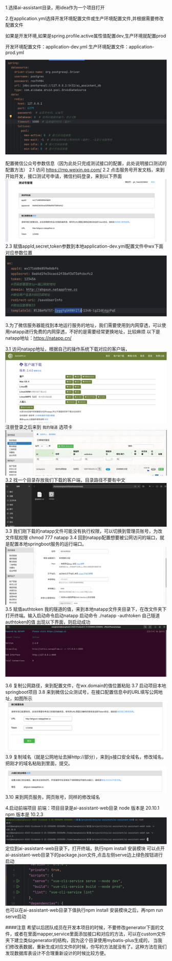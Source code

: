 
1.选择ai-assistant目录，用idea作为一个项目打开

2.在application.yml选择开发环境配置文件或生产环境配置文件,并根据需要修改配置文件

如果是开发环境,如果是spring.profile.active属性值配置dev,生产环境就配置prod

开发环境配置文件：application-dev.yml
生产环境配置文件：application-prod.yml

![img.png](img.png)

配置微信公众号参数信息（因为此处只完成测试接口的配置，此处说明接口测试的配置方法）
2.1 访问 https://mp.weixin.qq.com/
2.2 点击服务号开发文档，来到开始开发，接口测试号申请，微信扫码登录，来到以下界面
![img_7.png](img_7.png)
2.3 赋值appId,secret,token参数到本地application-dev.yml配置文件中wx下面对应参数位置
![img_8.png](img_8.png)



3.为了微信服务器能找到本地运行服务的地址，我们需要使用到内网穿透，可以使用natapp进行免费的内网穿透，不好的是需要经常更换地址，比较麻烦
以下是natapp地址：https://natapp.cn/

3.1 访问natapp地址，根据自己的操作系统下载对应的客户端，
![img_2.png](img_2.png)
注册登录之后来到 `我的隧道` 选项卡
![img_3.png](img_3.png)
3.2 找一个目录存放我们下载的客户端，目录路径不要有中文
![img_4.png](img_4.png)
3.3 我们刚下载的natapp文件可能没有执行权限，可以切换到管理员账号，为改文件赋权限
chmod 777 natapp
3.4 回到natapp配置想要被公网访问的端口，就是配置本地springboot服务的运行端口。
![img_5.png](img_5.png)
3.5 赋值authtoken 我的隧道的值，来到本地natapp文件夹目录下，在改文件夹下打开终端。输入启动命令启动natapp
启动命令
./natapp -authtoken 自己隧道authtoken的值
出现以下界面，则启动成功
![img_6.png](img_6.png)

3.6 复制公网路径，来到配置文件，在wx.domain的值位置粘贴
3.7 启动项目本地springboot项目
3.8 来到微信公众测试号，在接口配置信息中的URL填写公网地址，如图所示
![img_9.png](img_9.png)
3.9 复制域名（就是公网地址去掉http://部分），来到js接口安全域名，修改域名，把刚才的域名粘贴到里面，提交。
![img_10.png](img_10.png)
3.10 来到网页服务，网页账号，同样的修改域名


4.启动前端项目
前端：项目目录是ai-assistant-web目录
node 版本是 20.10.1
npm 版本是 10.2.3
![img_11.png](img_11.png)
定位到ai-assistant-web目录下，打开终端，执行npm install 安装模块
可以点开ai-assistant-web目录下的package.json文件,点击左侧serve边上绿色按钮进行启动
![img_1.png](img_1.png)
也可以在ai-assistant-web目录下值执行npm install 安装模块之后，再npm run serve启动





####注意
希望以后团队成员在开发本项目的时候，不要修改generator下面的文件，或者在里面mapper,service里面添加接口和对应的方法，可以在custom文件夹下建立类似generator的结构，因为这个目录使用mybatis-plus生成的，
当我们修改表数据，重新生成对应文件的时候，你写的方法就没有了。这种方法在我们发现数据库表设计不合理重新设计的时候比较方便。

